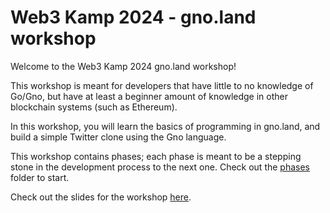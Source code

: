 # Web3 Kamp 2024 - gno.land workshop

Welcome to the Web3 Kamp 2024 gno.land workshop!

This workshop is meant for developers that have little to no knowledge of Go/Gno,
but have at least a beginner amount of knowledge in other blockchain systems
(such as Ethereum).

In this workshop, you will learn the basics of programming in gno.land, and build a 
simple Twitter clone using the Gno language. 

This workshop contains phases; each phase is meant to be a stepping stone in the 
development process to the next one. Check out the [phases](./phases) folder to start.

Check out the slides for the workshop [here](https://docs.google.com/presentation/d/1tnplCWxhg-RFatDS3w1iJnO0vSfBAuw2ZA0ommNJQOU/edit?usp=sharing).